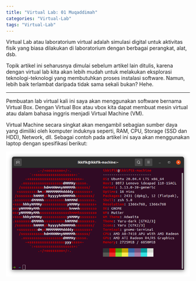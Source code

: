 ```yaml
---
title: "Virtual Lab: 01 Muqaddimah"
categories: "Virtual-Lab"
tags: "Virtual-Lab"
---
```


Virtual Lab atau laboratorium virtual adalah simulasi digital untuk aktivitas fisik yang biasa dilakukan di laboratorium dengan berbagai perangkat, alat, dsb.  

Topik artikel ini seharusnya dimulai sebelum artikel lain ditulis, karena dengan virtual lab kita akan lebih mudah untuk melakukan eksplorasi teknologi-teknologi yang membutuhkan proses instalasi software. Namun, lebih baik terlambat daripada tidak sama sekali bukan? Hehe.  

----

Pembuatan lab virtual kali ini saya akan menggunakan software bernama Virtual Box. Dengan Virtual Box atau vbox kita dapat membuat mesin virtual atau dalam bahasa inggris menjadi Virtual Machine (VM).  

Virtual Machine secara singkat akan mengambil sebagian sumber daya yang dimiliki oleh komputer induknya seperti, RAM, CPU, Storage (SSD dan HDD), Network, dll. Sebagai contoh pada artikel ini saya akan menggunakan laptop dengan spesifikasi berikut:  

![Preview System Requirement yang digunakan praktik](/assets/images/virtual-lab/virtual-lab-01-muqaddimah-sysrec.png)